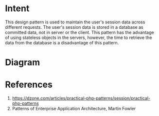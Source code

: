 # Intent
This design pattern is used to maintain the user's session data across different requests. The user's session data is stored in a database as committed data, not in server or the client.
This pattern has the advantage of using stateless objects in the servers, however, the time to retrieve the data from the database is a disadvantage of this pattern.

# Diagram


# References
1. https://dzone.com/articles/practical-php-patterns/session/practical-php-patterns
2. Patterns of Enterprise Application Architecture, Martin Fowler


 